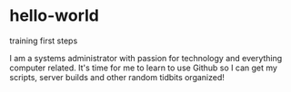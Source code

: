 # hello-world
training first steps

I am a systems administrator with passion for technology and everything computer related.
It's time for me to learn to use Github so I can get my scripts, server builds and other random tidbits organized!

